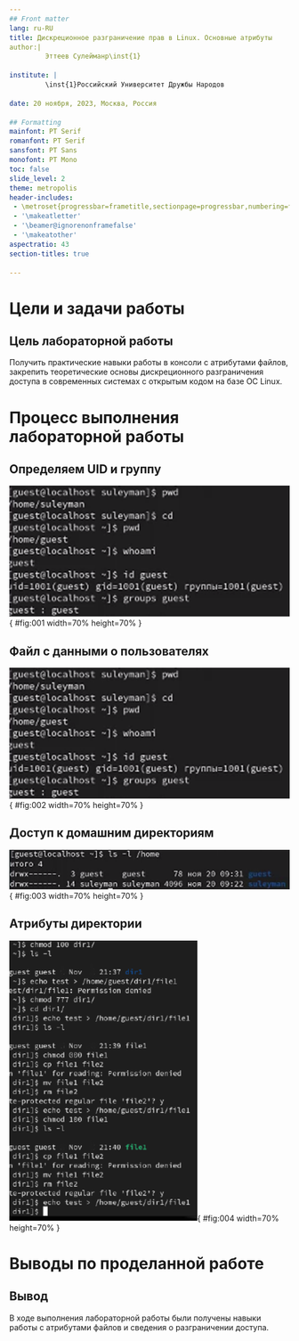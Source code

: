 ```yaml
---
## Front matter
lang: ru-RU
title: Дискреционное разграничение прав в Linux. Основные атрибуты
author:|
         Эттеев Сулейманр\inst{1}

institute: |
         \inst{1}Российский Университет Дружбы Народов

date: 20 ноября, 2023, Москва, Россия

## Formatting
mainfont: PT Serif
romanfont: PT Serif
sansfont: PT Sans
monofont: PT Mono
toc: false
slide_level: 2
theme: metropolis
header-includes: 
 - \metroset{progressbar=frametitle,sectionpage=progressbar,numbering=fraction}
 - '\makeatletter'
 - '\beamer@ignorenonframefalse'
 - '\makeatother'
aspectratio: 43
section-titles: true

---
```


# Цели и задачи работы

## Цель лабораторной работы

Получить практические навыки работы в консоли с атрибутами файлов, закрепить теоретические основы дискреционного разграничения доступа в современных системах с открытым кодом на базе ОС Linux.

# Процесс выполнения лабораторной работы

## Определяем UID и группу

![Информация о пользователе guest](images/1.png){ #fig:001 width=70% height=70% }

## Файл с данными о пользователях

![Сожержимое файла /etc/passwd](images/2.png){ #fig:002 width=70% height=70% }

## Доступ к домашним директориям

![Расширенные атрибуты](images/3.png){ #fig:003 width=70% height=70% }

## Атрибуты директории

![Снятие атрибутов с директории](images/4.png){ #fig:004 width=70% height=70% }

# Выводы по проделанной работе

## Вывод

В ходе выполнения лабораторной работы были получены навыки работы с атрибутами файлов и сведения о разграничении доступа.
